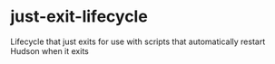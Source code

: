 just-exit-lifecycle
===================

Lifecycle that just exits for use with scripts that automatically restart Hudson when it exits
